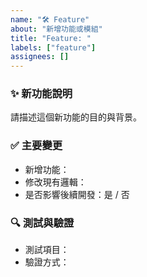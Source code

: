 ```yaml
---
name: "🛠 Feature"
about: "新增功能或模組"
title: "Feature: "
labels: ["feature"]
assignees: []
---
```


### ✨ 新功能說明
請描述這個新功能的目的與背景。

### ✅ 主要變更
- 新增功能：
- 修改現有邏輯：
- 是否影響後續開發：是 / 否

### 🔍 測試與驗證
- 測試項目：
- 驗證方式：